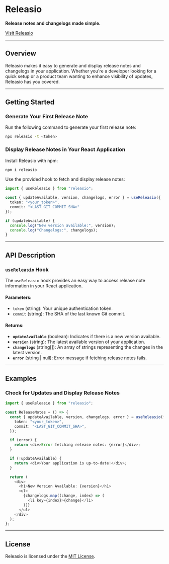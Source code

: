 # Releasio

**Release notes and changelogs made simple.**

[Visit Releasio](https://releasio.vercel.com)

---

## Overview
Releasio makes it easy to generate and display release notes and changelogs in your application. Whether you're a developer looking for a quick setup or a product team wanting to enhance visibility of updates, Releasio has you covered.

---

## Getting Started

### Generate Your First Release Note
Run the following command to generate your first release note:
```bash
npx releasio -t <token>
```

### Display Release Notes in Your React Application
Install Releasio with npm:
```bash
npm i releasio
```

Use the provided hook to fetch and display release notes:
```typescript
import { useReleasio } from "releasio";

const { updateAvailable, version, changelogs, error } = useReleasio({ 
  token: "<your_token>", 
  commit: "<LAST_GIT_COMMIT_SHA>" 
});

if (updateAvailable) {
  console.log("New version available:", version);
  console.log("Changelogs:", changelogs);
}
```

---

## API Description

### `useReleasio` Hook

The `useReleasio` hook provides an easy way to access release note information in your React application.

#### Parameters:
- `token` (string): Your unique authentication token.
- `commit` (string): The SHA of the last known Git commit.

#### Returns:
- **`updateAvailable`** (boolean): Indicates if there is a new version available.
- **`version`** (string): The latest available version of your application.
- **`changelogs`** (string[]): An array of strings representing the changes in the latest version.
- **`error`** (string | null): Error message if fetching release notes fails.

---

## Examples

### Check for Updates and Display Release Notes
```typescript
import { useReleasio } from "releasio";

const ReleaseNotes = () => {
  const { updateAvailable, version, changelogs, error } = useReleasio({
    token: "<your_token>",
    commit: "<LAST_GIT_COMMIT_SHA>",
  });

  if (error) {
    return <div>Error fetching release notes: {error}</div>;
  }

  if (!updateAvailable) {
    return <div>Your application is up-to-date!</div>;
  }

  return (
    <div>
      <h1>New Version Available: {version}</h1>
      <ul>
        {changelogs.map((change, index) => (
          <li key={index}>{change}</li>
        ))}
      </ul>
    </div>
  );
};
```

---


## License
Releasio is licensed under the [MIT License](LICENSE).